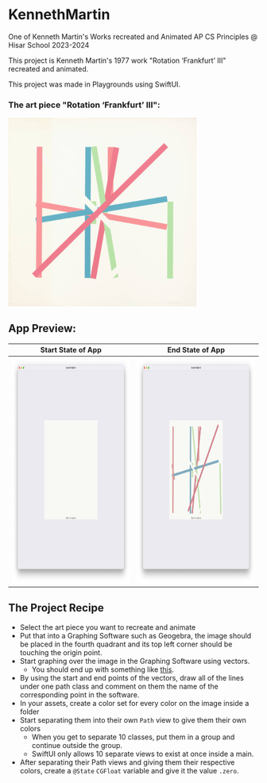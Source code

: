# KennethMartin
One of Kenneth Martin's Works recreated and Animated AP CS Principles @ Hisar School 2023-2024

This project is Kenneth Martin's 1977 work "Rotation ‘Frankfurt’ III" recreated and animated.

This project was made in Playgrounds using SwiftUI.

### The art piece "Rotation ‘Frankfurt’ III":

<img src="https://github.com/BerkGozek/KennethMartin/blob/d66ac77da9f5b4d780450f8b3ab475d455f1daa6/Screenshots/KM_RF3.jpg" width="379" height="379.75" />

## App Preview:
| Start State of App                  | End State of App                    |
| ----------------------------------- | ----------------------------------- |
| <img src="https://github.com/BerkGozek/KennethMartin/blob/main/Screenshots/Empty.png" width = "444.8" height = "456" />| <img src="https://github.com/BerkGozek/KennethMartin/blob/main/Screenshots/Finished.png" width = "444.8" height = "456" />|

## The Project Recipe
- Select the art piece you want to recreate and animate
- Put that into a Graphing Software such as Geogebra, the image should be placed in the fourth quadrant and its top left corner should be touching the origin point.
- Start graphing over the image in the Graphing Software using vectors.
  - You should end up with something like [this](https://www.geogebra.org/calculator/bjx9ymde).
- By using the start and end points of the vectors, draw all of the lines under one path class and comment on them the name of the corresponding point in the software.
- In your assets, create a color set for every color on the image inside a folder
- Start separating them into their own `Path` view to give them their own colors
  - When you get to separate 10 classes, put them in a group and continue outside the group.
  - SwiftUI only allows 10 separate views to exist at once inside a main.
- After separating their Path views and giving them their respective colors, create a `@State` `CGFloat` variable and give it the value `.zero`.
